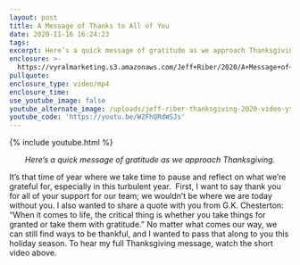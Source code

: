 ```yaml
---
layout: post
title: A Message of Thanks to All of You
date: 2020-11-16 16:24:23
tags:
excerpt: Here’s a quick message of gratitude as we approach Thanksgiving.
enclosure: >-
  https://vyralmarketing.s3.amazonaws.com/Jeff+Riber/2020/A+Message+of+Thanks+to+All+of+You.mp4
pullquote:
enclosure_type: video/mp4
enclosure_time:
use_youtube_image: false
youtube_alternate_image: /uploads/jeff-riber-thanksgiving-2020-video-yt.jpg
youtube_code: 'https://youtu.be/WZFhQRdWSJs'
---
```


{% include youtube.html %}

<p style="text-align: center;"><em>Here’s a quick message of gratitude as we approach Thanksgiving.</em></p>

It’s that time of year where we take time to pause and reflect on what we’re grateful for, especially in this turbulent year. &nbsp;First, I want to say thank you for all of your support for our team; we wouldn’t be where we are today without you. I also wanted to share a quote with you from G.K. Chesterton: “When it comes to life, the critical thing is whether you take things for granted or take them with gratitude.” No matter what comes our way, we can still find ways to be thankful, and I wanted to pass that along to you this holiday season. To hear my full Thanksgiving message, watch the short video above.
